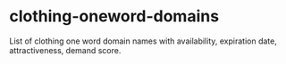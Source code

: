 # clothing-oneword-domains
List of clothing one word domain names with availability, expiration date, attractiveness, demand score.
